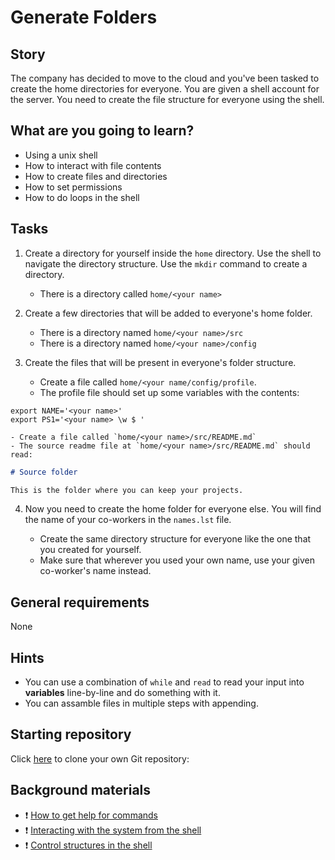 # Generate Folders

## Story

The company has decided to move to the cloud and you've been tasked to
create the home directories for everyone.  You are given a shell
account for the server.  You need to create the file structure for
everyone using the shell.

## What are you going to learn?

- Using a unix shell
- How to interact with file contents
- How to create files and directories
- How to set permissions
- How to do loops in the shell

## Tasks


1. Create a directory for yourself inside the `home` directory.  Use the shell to navigate the directory structure.  Use the `mkdir` command to create a directory.

    - There is a directory called `home/<your name>`

2. Create a few directories that will be added to everyone's home folder.

    - There is a directory named `home/<your name>/src`
    - There is a directory named `home/<your name>/config`

3. Create the files that will be present in everyone's folder structure.

    - Create a file called `home/<your name/config/profile`.
    - The profile file should set up some variables with the contents:
```
export NAME='<your name>'
export PS1='<your name> \w $ '
```
    - Create a file called `home/<your name>/src/README.md`
    - The source readme file at `home/<your name>/src/README.md` should read:
```markdown
# Source folder

This is the folder where you can keep your projects.
```

4. Now you need to create the home folder for everyone else.  You will find the name of your co-workers in the `names.lst` file.

    - Create the same directory structure for everyone like the one that you created for yourself.
    - Make sure that wherever you used your own name, use your given co-worker's name instead.


## General requirements


None

## Hints

- You can use a combination of `while` and `read` to read your input
  into **variables** line-by-line and do something with it.
- You can assamble files in multiple steps with appending.

## Starting repository

Click
[here](https://classroom.github.com/a/RFlLtQFV)
to clone your own Git repository:

## Background materials

- :exclamation: [How to get help for commands](https://learn.code.cool/advanced-data/#/../pages/unix/help)
- :exclamation: [Interacting with the system from the shell](https://learn.code.cool/advanced-data/#/../pages/unix/interacting-with-the-system)
- :exclamation: [Control structures in the shell](https://www.gnu.org/software/bash/manual/html_node/Compound-Commands.html)